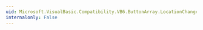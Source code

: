 ```yaml
---
uid: Microsoft.VisualBasic.Compatibility.VB6.ButtonArray.LocationChanged
internalonly: False
---
```

